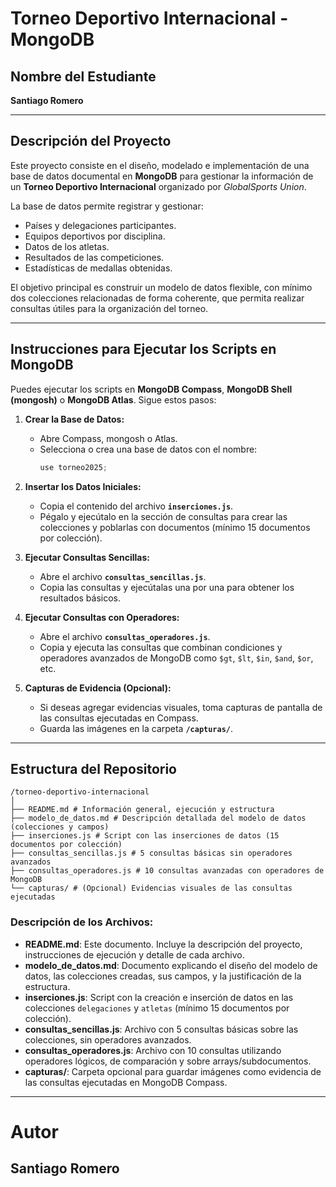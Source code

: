 # Torneo Deportivo Internacional - MongoDB

## Nombre del Estudiante
**Santiago Romero**

---

## Descripción del Proyecto
Este proyecto consiste en el diseño, modelado e implementación de una base de datos documental en **MongoDB** para gestionar la información de un **Torneo Deportivo Internacional** organizado por *GlobalSports Union*.

La base de datos permite registrar y gestionar:
- Países y delegaciones participantes.
- Equipos deportivos por disciplina.
- Datos de los atletas.
- Resultados de las competiciones.
- Estadísticas de medallas obtenidas.

El objetivo principal es construir un modelo de datos flexible, con mínimo dos colecciones relacionadas de forma coherente, que permita realizar consultas útiles para la organización del torneo.

---

## Instrucciones para Ejecutar los Scripts en MongoDB

Puedes ejecutar los scripts en **MongoDB Compass**, **MongoDB Shell (mongosh)** o **MongoDB Atlas**. Sigue estos pasos:

1. **Crear la Base de Datos:**
   - Abre Compass, mongosh o Atlas.
   - Selecciona o crea una base de datos con el nombre:
     ```js
     use torneo2025;
     ```

2. **Insertar los Datos Iniciales:**
   - Copia el contenido del archivo **`inserciones.js`**.
   - Pégalo y ejecútalo en la sección de consultas para crear las colecciones y poblarlas con documentos (mínimo 15 documentos por colección).

3. **Ejecutar Consultas Sencillas:**
   - Abre el archivo **`consultas_sencillas.js`**.
   - Copia las consultas y ejecútalas una por una para obtener los resultados básicos.

4. **Ejecutar Consultas con Operadores:**
   - Abre el archivo **`consultas_operadores.js`**.
   - Copia y ejecuta las consultas que combinan condiciones y operadores avanzados de MongoDB como `$gt`, `$lt`, `$in`, `$and`, `$or`, etc.

5. **Capturas de Evidencia (Opcional):**
   - Si deseas agregar evidencias visuales, toma capturas de pantalla de las consultas ejecutadas en Compass.
   - Guarda las imágenes en la carpeta **`/capturas/`**.

---

## Estructura del Repositorio
```
/torneo-deportivo-internacional
│
├── README.md # Información general, ejecución y estructura
├── modelo_de_datos.md # Descripción detallada del modelo de datos (colecciones y campos)
├── inserciones.js # Script con las inserciones de datos (15 documentos por colección)
├── consultas_sencillas.js # 5 consultas básicas sin operadores avanzados
├── consultas_operadores.js # 10 consultas avanzadas con operadores de MongoDB
└── capturas/ # (Opcional) Evidencias visuales de las consultas ejecutadas
```

### Descripción de los Archivos:
- **README.md**: Este documento. Incluye la descripción del proyecto, instrucciones de ejecución y detalle de cada archivo.
- **modelo_de_datos.md**: Documento explicando el diseño del modelo de datos, las colecciones creadas, sus campos, y la justificación de la estructura.
- **inserciones.js**: Script con la creación e inserción de datos en las colecciones `delegaciones` y `atletas` (mínimo 15 documentos por colección).
- **consultas_sencillas.js**: Archivo con 5 consultas básicas sobre las colecciones, sin operadores avanzados.
- **consultas_operadores.js**: Archivo con 10 consultas utilizando operadores lógicos, de comparación y sobre arrays/subdocumentos.
- **capturas/**: Carpeta opcional para guardar imágenes como evidencia de las consultas ejecutadas en MongoDB Compass.

---

# Autor
## **Santiago Romero**